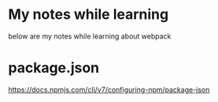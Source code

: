 # My notes while learning
below are my notes while learning about webpack

# package.json
https://docs.npmjs.com/cli/v7/configuring-npm/package-json
